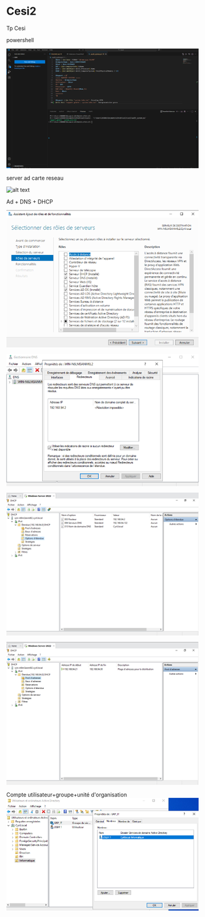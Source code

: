 # Cesi2
Tp Cesi

powershell

![alt text](image-5.png)

server ad carte reseau

![alt text](<Capture d'écran 2025-10-22 143410.png>)

Ad + DNS + DHCP

![alt text](image.png)

![alt text](image-1.png)

![alt text](image-2.png)

![alt text](image-3.png)

Compte utilisateur+groupe+unité d'organisation
![alt text](image-4.png)




